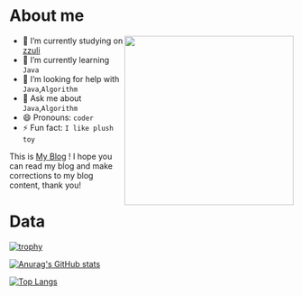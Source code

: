 # About me

<img src="https://raw.githubusercontent.com/abhisheknaiidu/abhisheknaiidu/master/code.gif" align="right" width="300" hight="300" >

- 🔭 I’m currently studying on [zzuli](http://www.zzuli.edu.cn/)
- 🌱 I’m currently learning `Java`
- 🤔 I’m looking for help with `Java`,`Algorithm`
- 💬 Ask me about `Java`,`Algorithm`
- 😄 Pronouns: `coder`
- ⚡ Fun fact: `I like plush toy`  

This is [My Blog](http://liuzechen.top) !
I hope you can read my blog and make corrections to my blog content, thank you!
# Data

[![trophy](https://github-profile-trophy.vercel.app/?username=meteor-z)](http://liuzechen.top)


[![Anurag's GitHub stats](https://github-readme-stats.vercel.app/api?username=meteor-z)](http://liuzechen.top)

[![Top Langs](https://github-readme-stats.vercel.app/api/top-langs/?username=anuraghazra&layout=compact)](http://liuzechen.top)
